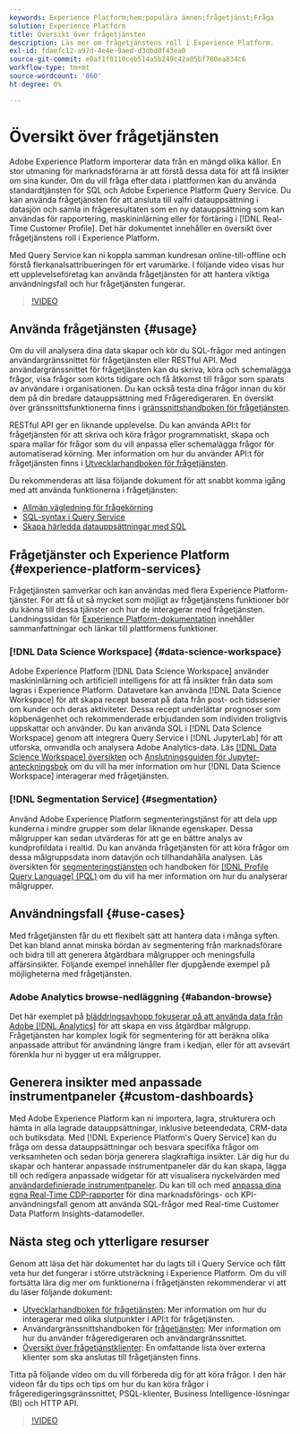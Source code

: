 ```yaml
---
keywords: Experience Platform;hem;populära ämnen;frågetjänst;Fråga
solution: Experience Platform
title: Översikt över frågetjänsten
description: Läs mer om frågetjänstens roll i Experience Platform.
exl-id: fdaefc12-a97d-4e4e-9aed-d3dbd0f43ea0
source-git-commit: e0af1f0110ceb514a5b249c42a05bf780ea834c6
workflow-type: tm+mt
source-wordcount: '860'
ht-degree: 0%

---
```


# Översikt över frågetjänsten

Adobe Experience Platform importerar data från en mängd olika källor. En stor utmaning för marknadsförarna är att förstå dessa data för att få insikter om sina kunder. Om du vill fråga efter data i plattformen kan du använda standardtjänsten för SQL och Adobe Experience Platform Query Service. Du kan använda frågetjänsten för att ansluta till valfri datauppsättning i datasjön och samla in frågeresultaten som en ny datauppsättning som kan användas för rapportering, maskininlärning eller för förtäring i [!DNL Real-Time Customer Profile]. Det här dokumentet innehåller en översikt över frågetjänstens roll i Experience Platform.

Med Query Service kan ni koppla samman kundresan online-till-offline och förstå flerkanalsattribueringen för ert varumärke. I följande video visas hur ett upplevelseföretag kan använda frågetjänsten för att hantera viktiga användningsfall och hur frågetjänsten fungerar.

>[!VIDEO](https://video.tv.adobe.com/v/29795?quality=12&learn=on)

## Använda frågetjänsten {#usage}

Om du vill analysera dina data skapar och kör du SQL-frågor med antingen användargränssnittet för frågetjänsten eller RESTful API.
Med användargränssnittet för frågetjänsten kan du skriva, köra och schemalägga frågor, visa frågor som körts tidigare och få åtkomst till frågor som sparats av användare i organisationen. Du kan också testa dina frågor innan du kör dem på din bredare datauppsättning med Frågeredigeraren. En översikt över gränssnittsfunktionerna finns i [gränssnittshandboken för frågetjänsten](ui/overview.md).

RESTful API ger en liknande upplevelse. Du kan använda API:t för frågetjänsten för att skriva och köra frågor programmatiskt, skapa och spara mallar för frågor som du vill anpassa eller schemalägga frågor för automatiserad körning. Mer information om hur du använder API:t för frågetjänsten finns i [Utvecklarhandboken för frågetjänsten](api/getting-started.md).

Du rekommenderas att läsa följande dokument för att snabbt komma igång med att använda funktionerna i frågetjänsten:

- [Allmän vägledning för frågekörning](./best-practices/writing-queries.md)
- [SQL-syntax i Query Service](./sql/syntax.md)
- [Skapa härledda datauppsättningar med SQL](./data-distiller/derived-datasets/create-derived-datasets-with-sql.md)

## Frågetjänster och Experience Platform {#experience-platform-services}

Frågetjänsten samverkar och kan användas med flera Experience Platform-tjänster. För att få ut så mycket som möjligt av frågetjänstens funktioner bör du känna till dessa tjänster och hur de interagerar med frågetjänsten. Landningssidan för [Experience Platform-dokumentation](https://experienceleague.adobe.com/docs/experience-platform.html) innehåller sammanfattningar och länkar till plattformens funktioner.

### [!DNL Data Science Workspace] {#data-science-workspace}

Adobe Experience Platform [!DNL Data Science Workspace] använder maskininlärning och artificiell intelligens för att få insikter från data som lagras i Experience Platform. Datavetare kan använda [!DNL Data Science Workspace] för att skapa recept baserat på data från post- och tidsserier om kunder och deras aktiviteter. Dessa recept underlättar prognoser som köpbenägenhet och rekommenderade erbjudanden som individen troligtvis uppskattar och använder. Du kan använda SQL i [!DNL Data Science Workspace] genom att integrera Query Service i [!DNL JupyterLab] för att utforska, omvandla och analysera Adobe Analytics-data. Läs [[!DNL Data Science Workspace] översikten](../data-science-workspace/home.md) och [Anslutningsguiden för Jupyter-anteckningsbok](./clients/jupyter-notebook.md) om du vill ha mer information om hur [!DNL Data Science Workspace] interagerar med frågetjänsten.

### [!DNL Segmentation Service] {#segmentation}

Använd Adobe Experience Platform segmenteringstjänst för att dela upp kunderna i mindre grupper som delar liknande egenskaper. Dessa målgrupper kan sedan utvärderas för att ge en bättre analys av kundprofildata i realtid. Du kan använda frågetjänsten för att köra frågor om dessa målgruppsdata inom datavjön och tillhandahålla analysen. Läs översikten för [segmenteringstjänsten](../segmentation/home.md) och handboken för [[!DNL Profile Query Language] (PQL)](../segmentation/pql/overview.md) om du vill ha mer information om hur du analyserar målgrupper.

## Användningsfall {#use-cases}

Med frågetjänsten får du ett flexibelt sätt att hantera data i många syften. Det kan bland annat minska bördan av segmentering från marknadsförare och bidra till att generera åtgärdbara målgrupper och meningsfulla affärsinsikter. Följande exempel innehåller fler djupgående exempel på möjligheterna med frågetjänsten.

### Adobe Analytics browse-nedläggning {#abandon-browse}

Det här exemplet på [bläddringsavhopp fokuserar på att använda data från Adobe [!DNL Analytics]](./use-cases/abandoned-browse.md) för att skapa en viss åtgärdbar målgrupp. Frågetjänsten har komplex logik för segmentering för att beräkna olika anpassade attribut för användning längre fram i kedjan, eller för att avsevärt förenkla hur ni bygger ut era målgrupper.

## Generera insikter med anpassade instrumentpaneler {#custom-dashboards}

Med Adobe Experience Platform kan ni importera, lagra, strukturera och hämta in alla lagrade datauppsättningar, inklusive beteendedata, CRM-data och butiksdata. Med [!DNL Experience Platform's Query Service] kan du fråga om dessa datauppsättningar och besvara specifika frågor om verksamheten och sedan börja generera slagkraftiga insikter. Lär dig hur du skapar och hanterar anpassade instrumentpaneler där du kan skapa, lägga till och redigera anpassade widgetar för att visualisera nyckelvärden med [användardefinierade instrumentpaneler](../dashboards/user-defined-dashboards.md). Du kan till och med [anpassa dina egna Real-Time CDP-rapporter](../dashboards/data-models/cdp-insights-data-model-b2c.md) för dina marknadsförings- och KPI-användningsfall genom att använda SQL-frågor med Real-time Customer Data Platform Insights-datamodeller.

## Nästa steg och ytterligare resurser

Genom att läsa det här dokumentet har du lagts till i Query Service och fått veta hur det fungerar i större utsträckning i Experience Platform. Om du vill fortsätta lära dig mer om funktionerna i frågetjänsten rekommenderar vi att du läser följande dokument:

- [Utvecklarhandboken för frågetjänsten](api/getting-started.md): Mer information om hur du interagerar med olika slutpunkter i API:t för frågetjänsten.
- Användargränssnittshandboken för [frågetjänsten](ui/overview.md): Mer information om hur du använder frågeredigeraren och användargränssnittet.
- [Översikt över frågetjänstklienter](clients/overview.md): En omfattande lista över externa klienter som ska anslutas till frågetjänsten finns.

Titta på följande video om du vill förbereda dig för att köra frågor. I den här videon får du tips och tips om hur du kan köra frågor i frågeredigeringsgränssnittet, PSQL-klienter, Business Intelligence-lösningar (BI) och HTTP API.

>[!VIDEO](https://video.tv.adobe.com/v/29811?quality=12&learn=on)
